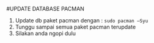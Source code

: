 #UPDATE DATABASE PACMAN
1.	Update db paket pacman dengan : `sudo pacman –Syu`
2.	Tunggu sampai semua paket pacman terupdate
3.	Silakan anda ngopi dulu
